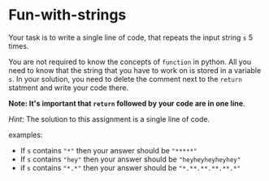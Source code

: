 # Fun-with-strings

Your task is to write a single line of code, that repeats the input string `s` 5 times. 

You are not required to know the concepts of `function` in python. All you need to know that the string that you have to work on is stored in a variable `s`. In your solution, you need to delete the comment next to the `return` statment and write your code there. 

**Note: It's important that `return` followed by your code are in one line**.

*Hint*: The solution to this assignment is a single line of code. 

examples:
- If `s` contains `"*"` then your answer should be `"*****"`
- If `s` contains `"hey"` then your answer should be `"heyheyheyheyhey"`
- if `s` contains `"*.*"` then your answer should be `"*.**.**.**.**.*"`
